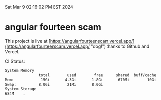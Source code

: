 Sat Mar  9 02:16:02 PM EST 2024

# angular fourteen scam


This project is live at [https://angularfourteenscam.vercel.app/](https://angularfourteenscam.vercel.app/ "dog!") thanks to Github and Vercel.

CI Status: 

```bash
System Memory
               total        used        free      shared  buff/cache   available
Mem:            15Gi       4.3Gi       1.8Gi       670Mi        10Gi        11Gi
Swap:          8.0Gi        21Mi       8.0Gi
System Storage
684M	.
```
```bash
